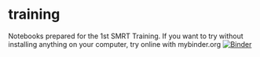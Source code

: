 # training

Notebooks prepared for the 1st SMRT Training. If you want to try without installing anything on your computer, try online with mybinder.org [![Binder](https://mybinder.org/badge.svg)](https://mybinder.org/v2/gh/smrt-model/training/master)

